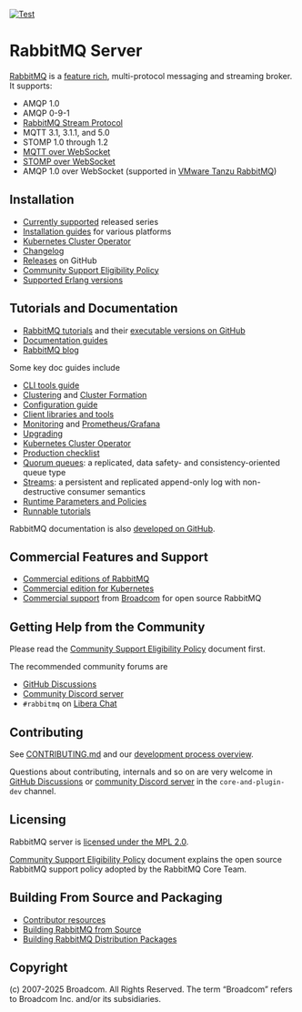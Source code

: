 [![Test](https://github.com/rabbitmq/rabbitmq-server/actions/workflows/test.yaml/badge.svg)](https://github.com/rabbitmq/rabbitmq-server/actions/workflows/test.yaml)

# RabbitMQ Server

[RabbitMQ](https://rabbitmq.com) is a [feature rich](https://www.rabbitmq.com/docs),
multi-protocol messaging and streaming broker. It supports:

 * AMQP 1.0
 * AMQP 0-9-1
 * [RabbitMQ Stream Protocol](https://www.rabbitmq.com/docs/streams)
 * MQTT 3.1, 3.1.1, and 5.0
 * STOMP 1.0 through 1.2
 * [MQTT over WebSocket](https://www.rabbitmq.com/docs/web-mqtt)
 * [STOMP over WebSocket](https://www.rabbitmq.com/docs/web-stomp)
 * AMQP 1.0 over WebSocket (supported in [VMware Tanzu RabbitMQ](https://www.vmware.com/products/app-platform/tanzu-rabbitmq))


## Installation

 * [Currently supported](https://www.rabbitmq.com/release-information) released series
 * [Installation guides](https://www.rabbitmq.com/docs/download) for various platforms
 * [Kubernetes Cluster Operator](https://www.rabbitmq.com/kubernetes/operator/operator-overview)
 * [Changelog](https://www.rabbitmq.com/release-information)
 * [Releases](https://github.com/rabbitmq/rabbitmq-server/releases) on GitHub
 * [Community Support Eligibility Policy](https://github.com/rabbitmq/rabbitmq-server/blob/main/COMMUNITY_SUPPORT.md)
 * [Supported Erlang versions](https://www.rabbitmq.com/docs/which-erlang)


## Tutorials and Documentation

 * [RabbitMQ tutorials](https://www.rabbitmq.com/tutorials) and their [executable versions on GitHub](https://github.com/rabbitmq/rabbitmq-tutorials)
 * [Documentation guides](https://rabbitmq.com/docs/)
 * [RabbitMQ blog](https://blog.rabbitmq.com/)

Some key doc guides include

 * [CLI tools guide](https://www.rabbitmq.com/docs/cli)
 * [Clustering](https://www.rabbitmq.com/docs/clustering) and [Cluster Formation](https://www.rabbitmq.com/docs/cluster-formation)
 * [Configuration guide](https://www.rabbitmq.com/docs/configure)
 * [Client libraries and tools](https://www.rabbitmq.com/client-libraries/devtools)
 * [Monitoring](https://www.rabbitmq.com/docs/monitoring) and [Prometheus/Grafana](https://www.rabbitmq.com/docs/prometheus)
 * [Upgrading](https://www.rabbitmq.com/docs/upgrade)
 * [Kubernetes Cluster Operator](https://www.rabbitmq.com/kubernetes/operator/operator-overview)
 * [Production checklist](https://www.rabbitmq.com/docs/production-checklist)
 * [Quorum queues](https://www.rabbitmq.com/docs/quorum-queues): a replicated, data safety- and consistency-oriented queue type
 * [Streams](https://www.rabbitmq.com/docs/streams): a persistent and replicated append-only log with non-destructive consumer semantics
 * [Runtime Parameters and Policies](https://www.rabbitmq.com/docs/parameters)
 * [Runnable tutorials](https://github.com/rabbitmq/rabbitmq-tutorials/)

RabbitMQ documentation is also [developed on GitHub](https://github.com/rabbitmq/rabbitmq-website/).

## Commercial Features and Support

 * [Commercial editions of RabbitMQ](https://tanzu.vmware.com/rabbitmq)
 * [Commercial edition for Kubernetes](https://docs.vmware.com/en/VMware-RabbitMQ-for-Kubernetes/1/rmq/installation.html)
 * [Commercial support](https://tanzu.vmware.com/rabbitmq/oss) from [Broadcom](https://vmware.com) for open source RabbitMQ

## Getting Help from the Community

Please read the [Community Support Eligibility Policy](https://github.com/rabbitmq/rabbitmq-server/blob/main/COMMUNITY_SUPPORT.md) document
first.

The recommended community forums are

 * [GitHub Discussions](https://github.com/rabbitmq/rabbitmq-server/discussions/)
 * [Community Discord server](https://rabbitmq.com/discord/)
 * `#rabbitmq` on [Libera Chat](https://libera.chat/)


## Contributing

See [CONTRIBUTING.md](./CONTRIBUTING.md) and our [development process overview](https://www.rabbitmq.com/github).

Questions about contributing, internals and so on are very welcome in [GitHub Discussions](https://github.com/rabbitmq/rabbitmq-server/discussions)
or [community Discord server](https://www.rabbitmq.com/discord/) in the `core-and-plugin-dev` channel.


## Licensing

RabbitMQ server is [licensed under the MPL 2.0](LICENSE-MPL-RabbitMQ).

[Community Support Eligibility Policy](https://github.com/rabbitmq/rabbitmq-server/blob/main/COMMUNITY_SUPPORT.md)
document explains the open source RabbitMQ support policy adopted by the RabbitMQ Core Team.


## Building From Source and Packaging

 * [Contributor resources](https://github.com/rabbitmq/contribute)
 * [Building RabbitMQ from Source](https://www.rabbitmq.com/docs/build-server)
 * [Building RabbitMQ Distribution Packages](https://www.rabbitmq.com/docs/build-server)


## Copyright

(c) 2007-2025 Broadcom. All Rights Reserved. The term “Broadcom” refers to Broadcom Inc. and/or its subsidiaries.
